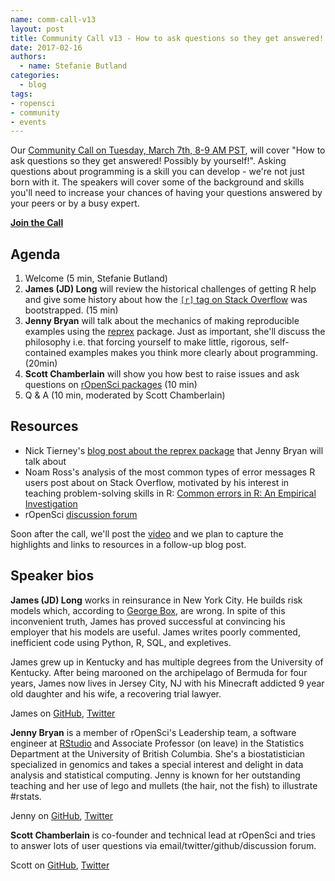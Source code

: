 ```yaml
---
name: comm-call-v13
layout: post
title: Community Call v13 - How to ask questions so they get answered! Possibly by yourself!
date: 2017-02-16
authors:
  - name: Stefanie Butland
categories:
  - blog
tags:
- ropensci
- community
- events
---
```


Our [Community Call on Tuesday, March 7th, 8-9 AM PST](https://github.com/ropensci/commcalls/issues/14), will cover "How to ask questions so they get answered! Possibly by yourself!". Asking questions about programming is a skill you can develop - we're not just born with it. The speakers will cover some of the background and skills you'll need to increase your chances of having your questions answered by your peers or by a busy expert.

**[Join the Call](https://github.com/ropensci/commcalls/issues/14)**

Agenda
-----------------------------------------------------------------
1. Welcome (5 min, Stefanie Butland)
2. **James (JD) Long** will review the historical challenges of getting R help and give some history about how the [``[r]`` tag on Stack Overflow](http://stackoverflow.com/questions/tagged/r) was bootstrapped. (15 min)
3. **Jenny Bryan** will talk about the mechanics of making reproducible examples using the [reprex](https://github.com/jennybc/reprex) package. Just as important, she'll discuss the philosophy i.e. that forcing yourself to make little, rigorous, self-contained examples makes you think more clearly about programming. (20min)
4. **Scott Chamberlain** will show you how best to raise issues and ask questions on [rOpenSci packages](http://ropensci.org/packages/) (10 min)
5. Q & A (10 min, moderated by Scott Chamberlain)

Resources
-----------------------------------------------------------------
- Nick Tierney's [blog post about the reprex package](http://www.njtierney.com/r/rbloggers/2017/01/11/reprex-magic/) that Jenny Bryan will talk about
- Noam Ross's analysis of the most common types of error messages R users post about on Stack Overflow, motivated by his interest in teaching problem-solving skills in R: [Common errors in R: An Empirical Investigation](https://github.com/noamross/zero-dependency-problems/blob/master/misc/stack-overflow-common-r-errors.md)
- rOpenSci [discussion forum](https://discuss.ropensci.org/)

Soon after the call, we'll post the [video](https://vimeo.com/ropensci/videos) and we plan to capture the highlights and links to resources in a follow-up blog post.

Speaker bios
-----------------------------------------------------------------
**James (JD) Long** works in reinsurance in New York City. He builds risk models which, according to [George Box](http://www.tandfonline.com/doi/abs/10.1080/01621459.1976.10480949), are wrong. In spite of this inconvenient truth, James has proved successful at convincing his employer that his models are useful. James writes poorly commented, inefficient code using Python, R, SQL, and expletives.

James grew up in Kentucky and has multiple degrees from the University of Kentucky. After being marooned on the archipelago of Bermuda for four years, James now lives in Jersey City, NJ with his Minecraft addicted 9 year old daughter and his wife, a recovering trial lawyer.

James on [GitHub](https://github.com/CerebralMastication), [Twitter](https://twitter.com/CMastication)

**Jenny Bryan** is a member of rOpenSci's Leadership team, a software engineer at [RStudio](https://www.rstudio.com/) and Associate Professor (on leave) in the Statistics Department at the University of British Columbia. She's a biostatistician specialized in genomics and takes a special interest and delight in data analysis and statistical computing. Jenny is known for her outstanding teaching and her use of lego and mullets (the hair, not the fish) to illustrate #rstats.

Jenny on [GitHub](https://github.com/jennybc), [Twitter](https://twitter.com/jennybryan)

**Scott Chamberlain** is co-founder and technical lead at rOpenSci and tries to answer lots of user questions via email/twitter/github/discussion forum.

Scott on [GitHub](https://github.com/sckott), [Twitter](https://twitter.com/sckottie)
